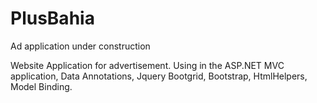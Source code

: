 # PlusBahia
Ad application under construction

Website Application for advertisement. Using in the ASP.NET MVC application, Data Annotations, Jquery Bootgrid, Bootstrap, HtmlHelpers, Model Binding.
